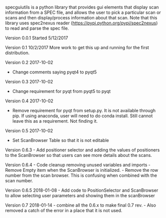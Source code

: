 specguiutils is a python library that provides gui elements that display scan information from a SPEC file, and allows the user
to pick a particular scan or scans and then display/process information about that scan.  Note that this library uses spec2nexus
 reader (https://pypi.python.org/pypi/spec2nexus) to read and parse the spec file.

Version 0.0.1 
	Started 5/12/2017
	
Version 0.1    10/2/2017
More work to get this up and running for the first distribution.

Version 0.2   2017-10-02
  - Change comments saying pyqt4 to pyqt5 
  
Version 0.3   2017-10-02
  - Change requirement for pyqt from pyqt5 to pyqt
  
Version 0.4   2017-10-02
  - Remove requirement for pyqt from setup.py.  It is not available through pip.
    If using anaconda, user will need to do conda install.  Still cannot leave 
    this as a requirement.  Not finding it.
    
Version 0.5 2017-10-02
   - Set ScanBrowser Table so that it is not editable
   
Version 0.6.3 
    - Add positioner selector and adding the values of positioners to 
    the ScanBrowser so that users can see more details about the scans.
    
    
Version 0.6.4
    - Code cleanup removing unused variables and imports
    - Remove Empty item when the ScanBrowser is initialized.
    - Remove the row number from the scan browser.  This is confusing 
    when combined with the scan number.
    
Version 0.6.5  2018-01-08
    - Add code to PositionSelector and ScanBrowser to allow selecting 
    user parameters and showing them in the scanBrowser
    
Version 0.7 2018-01-14
    - combine all the 0.6.x to make final 0.7 rev.
    - Also removed a catch of the error in a place that it is not used.